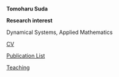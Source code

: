 **Tomoharu Suda**


**Research interest**


Dynamical Systems, Applied Mathematics



[CV](cv.html)

[Publication List](publications.html)

[Teaching](teaching.html)

